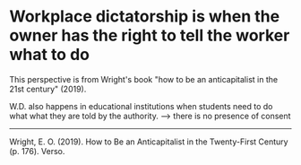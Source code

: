 # Workplace dictatorship is when the owner has the right to tell the worker what to do
This perspective is from Wright's book "how to be an anticapitalist in the 21st century" (2019).

W.D. also happens in educational institutions when students need to do what what they are told by the authority. 
--> there is no presence of consent


__________
Wright, E. O. (2019). How to Be an Anticapitalist in the Twenty-First Century (p. 176). Verso.